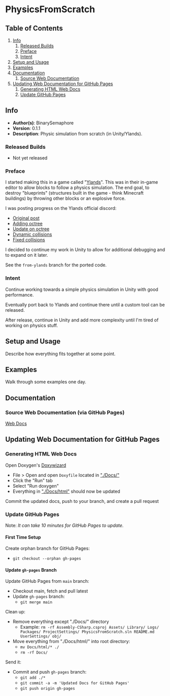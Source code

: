 # PhysicsFromScratch

## Table of Contents
1. [Info](#info)
   1. [Released Builds](#released-builds)
   1. [Preface](#preface)
   1. [Intent](#intent)
1. [Setup and Usage](#setup-and-usage)
1. [Examples](#examples)
1. [Documentation](#documentation)
   1. [Source Web Documentation](#source-web-documentation-via-github-pages)
1. [Updating Web Documentation for GitHub Pages](#updating-web-documentation-for-github-pages)
   1. [Generating HTML Web Docs](#generating-html-web-docs)
   1. [Update GitHub Pages](#update-github-pages)


## Info
* **Author(s)**: BinarySemaphore
* **Version**: 0.1.1
* **Description**: Physic simulation from scratch (in Unity/Ylands).

### Released Builds
* Not yet released

### Preface
I started making this in a game called "[Ylands](https://ylands.com/)".
This was in their in-game editor to allow blocks to follow a physics simulation.
The end goal, to destroy "blueprints" (structures built in the game - think Minecraft buildings) by throwing other blocks or an explosive force.

I was posting progress on the Ylands official discord:
* [Original post](https://discord.com/channels/243416130759163904/1068142260501348384/1107579623530844210)
* [Adding octree](https://discord.com/channels/243416130759163904/329978085547966464/1108021164984520757)
* [Update on octree](https://discord.com/channels/243416130759163904/329978085547966464/1108131113181913089)
* [Dynamic collisions](https://discord.com/channels/243416130759163904/1068142260501348384/1110135540277321728)
* [Fixed collisions](https://discord.com/channels/243416130759163904/1068142260501348384/1110178328477970482)

I decided to continue my work in Unity to allow for additional debugging and to expand on it later.

See the `from-ylands` branch for the ported code.

### Intent
Continue working towards a simple physics simulation in Unity with good performance.

Eventually port back to Ylands and continue there until a custom tool can be released.

After release, continue in Unity and add more complexity until I'm tired of working on physics stuff.


## Setup and Usage
Describe how everything fits together at some point.


## Examples
Walk through some examples one day.


## Documentation

### Source Web Documentation (via GitHub Pages)
[Web Docs](../main/Docs/html/index.html)


## Updating Web Documentation for GitHub Pages

### Generating HTML Web Docs
Open Doxygen's [Doxywizard](https://www.doxygen.nl/index.html)
* File > Open and open `Doxyfile` located in ["./Docs/"](../main/Docs/)
* Click the "Run" tab
* Select "Run doxygen"
* Everything in ["./Docs/html"](../main/Docs/html) should now be updated

Commit the updated docs, push to your branch, and create a pull request

### Update GitHub Pages
Note: *It can take 10 minutes for GitHub Pages to update.*

#### First Time Setup
Create orphan branch for GitHub Pages:
* `git checkout --orphan gh-pages`
 
#### Update `gh-pages` Branch
Update GitHub Pages from `main` branch:
* Checkout main, fetch and pull latest
* Update `gh-pages` branch:
  * `git merge main`
   
Clean up:
* Remove everything except "./Docs/" directory
  * Example: `rm -rf Assembly-CSharp.csproj Assets/ Library/ Logs/ Packages/ ProjectSettings/ PhysicsFromScratch.sln README.md UserSettings/ obj/`
* Move everything from "./Docs/html/" into root directory:
  * `mv Docs/html/* ./`
  * `rm -rf Docs/`
   
Send it:
* Commit and push `gh-pages` branch:
  * `git add ./*`
  * `git commit -a -m 'Updated Docs for GitHub Pages'`
  * `git push origin gh-pages`
